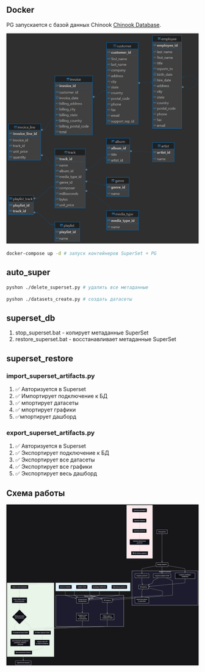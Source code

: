 ## Docker

PG запускается с базой данных Chinook [Chinook Database](https://github.com/lerocha/chinook-database).

![Схема базы данных Chinook](./chinook_serial.png)

```bash
docker-compose up -d # запуск контейнеров SuperSet + PG
```

## auto_super

```bash
pyshon ./delete_superset.py # удалить все метаданные
```

```bash
pyshon ./datasets_create.py # создать датасеты
```

## superset_db

1.  stop_superset.bat - копирует метаданные SuperSet
2.  restore_superset.bat - восстанавливает метаданные SuperSet

## superset_restore

### import_superset_artifacts.py

1. ✅ Авторизуется в Superset
2. ✅ Импортирует подключение к БД
3. ✅ мпортирует датасеты
4. ✅ мпортирует графики
5. ✅мпортирует дашборд

### export_superset_artifacts.py

1. ✅ Авторизуется в Superset
2. ✅ Экспортирует подключение к БД
3. ✅ Экспортирует все датасеты
4. ✅ Экспортирует все графики
5. ✅ Экспортирует весь дашборд

## Схема работы

![Схема работы](./doc/superset-backup-restore-workflow.png)
